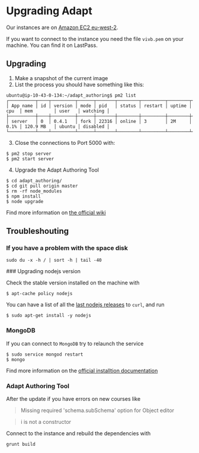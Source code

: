 # Upgrading Adapt

Our instances are on [Amazon EC2 eu-west-2](https://eu-west-2.console.aws.amazon.com/ec2/v2/home?region=eu-west-2#Instances:sort=tag:Name).

If you want to connect to the instance you need the file `vivb.pem` on your machine.
You can find it on LastPass.

## Upgrading

1. Make a snapshot of the current image
2. List the process you should have something like this:

```
ubuntu@ip-10-43-0-134:~/adapt_authoring$ pm2 list
┌──────────┬────┬─────────┬──────┬───────┬────────┬─────────┬────────┬──────┬────────────┬────────┬──────────┐
│ App name │ id │ version │ mode │ pid   │ status │ restart │ uptime │ cpu  │ mem        │ user   │ watching │
├──────────┼────┼─────────┼──────┼───────┼────────┼─────────┼────────┼──────┼────────────┼────────┼──────────┤
│ server   │ 0  │ 0.4.1   │ fork │ 22316 │ online │ 3       │ 2M     │ 0.1% │ 120.9 MB   │ ubuntu │ disabled │
└──────────┴────┴─────────┴──────┴───────┴────────┴─────────┴────────┴──────┴────────────┴────────┴──────────┘
```

3. Close the connections to Port 5000 with:

```
$ pm2 stop server
$ pm2 start server
```

4. Upgrade the Adapt Authoring Tool

```
$ cd adapt_authoring/
$ cd git pull origin master
$ rm -rf node_modules
$ npm install
$ node upgrade
```

Find more information on [the official wiki](https://github.com/adaptlearning/adapt_authoring/wiki/Upgrading-the-Adapt-Authoring-Tool)

## Troubleshouting

### If you have a problem with the space disk

```
sudo du -x -h / | sort -h | tail -40
```

### Upgrading nodejs version

Check the stable version installed on the machine with

```
$ apt-cache policy nodejs
```

You can have a list of all the [last nodejs releases](https://github.com/nodesource/distributions/blob/master/README.md) to `curl`, and run

```
$ sudo apt-get install -y nodejs
```

### MongoDB

If you can connect to `MongoDB` try to relaunch the service

```
$ sudo service mongod restart
$ mongo
```

Find more information on the [official installtion documentation](https://docs.mongodb.com/manual/tutorial/install-mongodb-on-ubuntu/)

### Adapt Authoring Tool

After the update if you have errors on new courses like

> Missing required 'schema.subSchema' option for Object editor

> i is not a constructor

Connect to the instance and rebuild the dependencies with

```
grunt build
```
